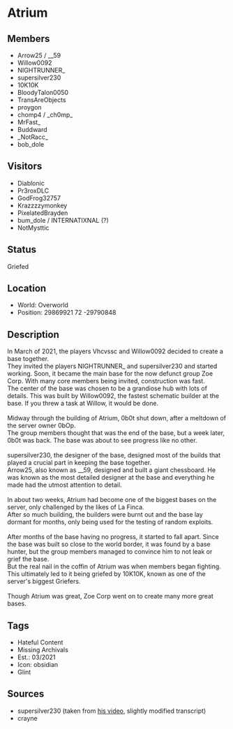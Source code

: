 # Atrium

## Members
- Arrow25 / \_\_59
- Willow0092
- NIGHTRUNNER\_
- supersilver230
- 10K10K
- BloodyTalon0050
- TransAreObjects
- proygon
- chomp4 / \_ch0mp\_
- MrFast\_
- Buddward
- \_NotRacc\_
- bob\_dole

## Visitors
- Diablonic
- Pr3roxDLC
- GodFrog32757
- Krazzzzymonkey
- PixelatedBrayden
- bum\_dole / INTERNATIXNAL (?)
- NotMysttic

## Status
Griefed

## Location
- World: Overworld
- Position: 29869921 72 -29790848

## Description
In March of 2021, the players Vhcvssc and Willow0092 decided to create a base together.\
They invited the players NIGHTRUNNER_ and supersilver230 and started working. Soon, it became the main base for the now defunct group Zoe Corp. With many core members being invited, construction was fast.\
The center of the base was chosen to be a grandiose hub with lots of details. This was built by Willow0092, the fastest schematic builder at the base. If you threw a task at Willow, it would be done.\
\
Midway through the building of Atrium, 0b0t shut down, after a meltdown of the server owner 0bOp.\
The group members thought that was the end of the base, but a week later, 0b0t was back. The base was about to see progress like no other.\
\
supersilver230, the designer of the base, designed most of the builds that played a crucial part in keeping the base together.\
Arrow25, also known as \_\_59, designed and built a giant chessboard. He was known as the most detailed designer at the base and everything he made had the utmost attention to detail.\
\
In about two weeks, Atrium had become one of the biggest bases on the server, only challenged by the likes of La Finca.\
After so much building, the builders were burnt out and the base lay dormant for months, only being used for the testing of random exploits.\
\
After months of the base having no progress, it started to fall apart. Since the base was built so close to the world border, it was found by a base hunter, but the group members managed to convince him to not leak or grief the base.\
But the real nail in the coffin of Atrium was when members began fighting. This ultimately led to it being griefed by 10K10K, known as one of the server's biggest Griefers.\
\
Though Atrium was great, Zoe Corp went on to create many more great bases.

## Tags
- Hateful Content
- Missing Archivals
- Est.: 03/2021
- Icon: obsidian
- Glint

## Sources
- supersilver230 (taken from [his video](https://www.youtube.com/watch?v=UpWjITVjIzI "his video"), slightly modified transcript)
- crayne
